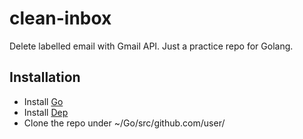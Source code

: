 # clean-inbox
Delete labelled email with Gmail API. Just a practice repo for Golang. 


## Installation 
- Install [Go](https://stackoverflow.com/questions/12843063/install-go-with-brew-and-running-the-gotour)  
- Install [Dep](https://golang.github.io/dep/docs/installation.html) 
- Clone the repo under ~/Go/src/github.com/user/ 
